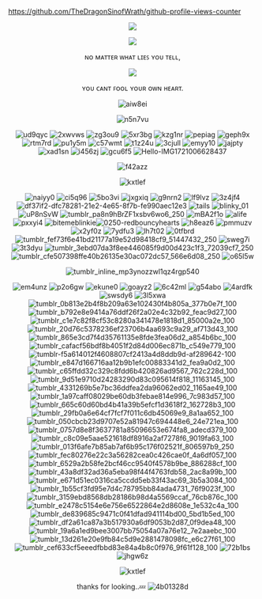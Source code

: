 <https://github.com/TheDragonSinofWrath/github-profile-views-counter>

<p align="center"> <img src="https://github.com/user-attachments/assets/ee46c5e9-b9fe-425b-b80f-ebf4278590a3"/>



<p align="center"> <img src="https://github.com/user-attachments/assets/6e8a1362-974b-4ed1-a5ac-0bb7c09c0f01"/>

<div align="center">

ɴᴏ ᴍᴀᴛᴛᴇʀ ᴡʜᴀᴛ ʟɪᴇꜱ ʏᴏᴜ ᴛᴇʟʟ,

<p align="center"> <img src="https://github.com/user-attachments/assets/c5512977-ec5f-4729-92c9-8576dc01e2ea"/>

<div align="center">
 
ʏᴏᴜ ᴄᴀɴᴛ ꜰᴏᴏʟ ʏᴏᴜʀ ᴏᴡɴ ʜᴇᴀʀᴛ.

![aiw8ei](https://github.com/user-attachments/assets/cb34be6e-aa96-479c-952c-c6ded7f04002)


![n5n7vu](https://github.com/user-attachments/assets/c1815811-4cb9-4ae9-a042-27875aaa2285)
 

![ud9qyc](https://github.com/user-attachments/assets/de5c467f-bac7-48f1-b43b-4fce43e053aa)
![2xwvws](https://github.com/user-attachments/assets/a6294b87-0627-4b45-8088-cc286543589c)
![zg3ou9](https://github.com/user-attachments/assets/c25a8f7a-5a95-452b-9c05-623b16e5416d)
![5xr3bg](https://github.com/user-attachments/assets/7bb7f4ab-a675-443c-905c-e3813949f746)
![kzg1nr](https://github.com/user-attachments/assets/8941ba92-137a-405d-927b-cb5eef32e3bb)
![pepiag](https://github.com/user-attachments/assets/f4ca2606-32b7-4de1-85a2-192b70c18bcf)
![geph9x](https://github.com/user-attachments/assets/dfb16f4f-71dd-4754-a223-fa2b7930d917)
![rtm7rd](https://github.com/user-attachments/assets/54563ef1-07d7-409b-a8fe-da0b5b13fcf3)
![pu1y5m](https://github.com/user-attachments/assets/ea3dafc2-c27e-4c0a-b18b-60f355cfd2bd)
![c57wmt](https://github.com/user-attachments/assets/8203fc5f-b4b6-4349-8aed-eef17696dbda)
![t1z24u](https://github.com/user-attachments/assets/56075903-3207-4aff-b5be-ef285c4220ec)
![3cjull](https://github.com/user-attachments/assets/dcd89fb8-6f82-4cd0-9bc9-a2f5b4e93c4d)
![emyy10](https://github.com/user-attachments/assets/6a22d06c-5a4e-4499-b2f6-18c41ee7f1eb)
![jajpty](https://github.com/user-attachments/assets/a7710ee0-a18f-447f-b8da-4a9c13985c55)
![xad1sn](https://github.com/user-attachments/assets/e1a3e9ea-d0d9-4a90-9a17-e16624f1333d)
![i456zj](https://github.com/user-attachments/assets/192804c9-97ee-421c-a44a-0a2a4dca58f1)
![gcu6f5](https://github.com/user-attachments/assets/3cbca1d6-d586-473d-808d-2f5d3894fa3b)
![Hello-IMG1721006628437](https://github.com/user-attachments/assets/95a7c802-0b47-4738-a9ed-e92925c14cc6)


![f42azz](https://github.com/user-attachments/assets/71bf7185-7545-481b-afe1-dbf58db27458)

![kxtlef](https://github.com/user-attachments/assets/ec4484e6-b494-4d6f-bc25-e6e0f4d169a5)



![naiyy0](https://github.com/user-attachments/assets/52f97dd5-334c-46cf-ba6a-a4cd83fea290)
![ci5q96](https://github.com/user-attachments/assets/b092c8f7-e7a3-4b54-834c-7ff955a8dbca)
![5bo3vi](https://github.com/user-attachments/assets/b057f1b8-4fbc-4ac8-9ba7-ee03711433d9)
![jxgxiq](https://github.com/user-attachments/assets/73914348-2092-4391-908d-9da44f5e78f8)
![g9nrn2](https://github.com/user-attachments/assets/f2dfde1e-0e5e-41b7-8ff9-094099c45f6d)
![lf9lvz](https://github.com/user-attachments/assets/1806b348-9aaa-4e74-a1d4-baf44cd3e74e)
![3z4jf4](https://github.com/user-attachments/assets/925b3283-2bfb-4c4b-b554-29d5f7c0520d)![df37if2-dfc78281-21e2-4e65-8f7b-fe990aec12e3](https://github.com/user-attachments/assets/b1b52d99-f385-4d30-bc78-5f677c8d21c8)
![tails](https://github.com/user-attachments/assets/923fd96d-8134-4162-a483-19397d9540a9)
![blinky_01](https://github.com/user-attachments/assets/eb8a0614-30a2-429a-bc7c-6b31d2a3c131)
![uP8nSvW](https://github.com/user-attachments/assets/c89467a7-fa19-4b55-a9d4-075dc5caed7e)
![tumblr_pa8n9hBrZF1xsbv6wo6_250](https://github.com/user-attachments/assets/9d5ac4df-1992-4892-b33a-736567ec7c94)
![mBA2f1o](https://github.com/user-attachments/assets/4522213d-3a26-4c6a-aea2-d3407664d0c0)
![alife](https://github.com/user-attachments/assets/e317b823-396f-494c-8b30-aadbed3b44fb)
![pxxyi4](https://github.com/user-attachments/assets/25319278-5c38-4a23-8583-52f22447c425)
![bitemeblinkie](https://github.com/user-attachments/assets/7681b6a7-d013-4ad4-8f1f-e5217fae9604)![0250-redbouncyhearts](https://github.com/user-attachments/assets/75fa1a5c-e362-494b-b50d-91de87ecd287)
![h8eaz6](https://github.com/user-attachments/assets/307f182b-8911-439d-9c6b-719f1a2296f0)
![pmmuzv](https://github.com/user-attachments/assets/18a4801a-0787-47b0-8f5f-bb17c6886d6d)
![x2yf0z](https://github.com/user-attachments/assets/60d1a0d6-444a-4403-aceb-660626b7a77d)
![7ydfu3](https://github.com/user-attachments/assets/ef469804-997b-4ddc-b018-70923cb87907)
![lh7t02](https://github.com/user-attachments/assets/8ad0a73e-74f3-4acf-9432-6d122b22cbeb)
![0tfbrd](https://github.com/user-attachments/assets/8c7b306a-2e99-48db-a25d-6b0f2aae4002)
![tumblr_fef73f6e41bd21177a19e52d98418cf9_51447432_250](https://github.com/user-attachments/assets/87aabbd2-1693-4c9f-8c67-6641e43fced1)
![sweg7i](https://github.com/user-attachments/assets/6dfac2af-0721-48e3-930b-4dacf7691e33)
![3t3dyu](https://github.com/user-attachments/assets/f06e3127-37e9-44b8-97f1-5df2a734879b)
![tumblr_3ebd07da3f8ee446085f9d00d423c1f3_72039cf7_250](https://github.com/user-attachments/assets/7aba334d-8592-42f4-8ad5-335e022dd7ea)
![tumblr_cfe507398ffe40b26135e30ac072dc57_566e6d08_250](https://github.com/user-attachments/assets/a0595c37-50b5-4f87-8e67-340f0fda02d6)
![o65l5w](https://github.com/user-attachments/assets/22d6dcec-d002-4ab4-94e6-170cf639344d) 



![tumblr_inline_mp3ynozzwl1qz4rgp540](https://github.com/user-attachments/assets/8817b157-c046-4d9a-9e13-15a26d788af8)



![em4unz](https://github.com/user-attachments/assets/994e57c0-7a3f-431e-96d1-ee7cc3d6721c)
![p2o6gw](https://github.com/user-attachments/assets/bea016ad-3a33-4f0d-b455-6e5497ab590a)
![ekune0](https://github.com/user-attachments/assets/48a2b694-76a9-4dfc-bf47-f8e78e4aa3fb)
![goayz2](https://github.com/user-attachments/assets/804c2a31-2c68-4baa-a585-c1da4e7c07bb)
![6c42ml](https://github.com/user-attachments/assets/a08fdbd5-9431-4ba6-81dc-de16023de370)
![g54abo](https://github.com/user-attachments/assets/ec48d21c-80b5-4dba-9b8e-ea91088d4da5)
![4ardfk](https://github.com/user-attachments/assets/b5231416-0752-45ae-8b47-e9d11dd9791a)
![swsdy6](https://github.com/user-attachments/assets/266641a9-ad34-485c-afd1-7b2c825db079)
![3l5xwa](https://github.com/user-attachments/assets/abab5cf7-f8b5-4994-978e-e3ade26696f6)
![tumblr_0b813e2b4f8b209a63e102430f4b805a_377b0e7f_100](https://github.com/user-attachments/assets/c1363d24-b284-4e2b-b79a-5b3db40bf0d9)
![tumblr_b792e8e9414a76ddf26f2a02e4c32b92_feac9d27_100](https://github.com/user-attachments/assets/3fe5ee04-f078-460a-8834-9995f70f3722)
![tumblr_c1e7c82f8cf53c8280a341478e1818d1_85000a2e_100](https://github.com/user-attachments/assets/f51f7898-c29f-4dfc-9b1d-8e3cf943eef9)
![tumblr_20d76c5378236ef23706b4aa693c9a29_af713d43_100](https://github.com/user-attachments/assets/02d57a47-46eb-4981-8070-1fabd7ce2218)
![tumblr_865e3cd7f4d35761135e8fde3fea06d2_a854b6bc_100](https://github.com/user-attachments/assets/6001bac3-4440-46ac-ba12-332f2608e20c)
![tumblr_cafacf56bdf8b4051f2d84d006ec871b_c549e779_100](https://github.com/user-attachments/assets/9fb40729-0c45-4b19-9267-041e8e45a2b3)
![tumblr-f5a614012f4608807cf2413a4d8ddb9d-af289642-100](https://github.com/user-attachments/assets/28ee0504-7c46-4680-a38d-4042c5ea028b)
![tumblr_e847d166716aa12b9b1efc00883341d2_fea9a0d2_100](https://github.com/user-attachments/assets/f908f87d-925f-4c7c-b3ea-12fb92390afa)
![tumblr_c65ffdd32c329c8fdd6b420826ad9567_762c228d_100](https://github.com/user-attachments/assets/e37f42a2-396f-4ef2-897a-11e6d6b4d809)
![tumblr_9d51e9710d24283290d83c095614f818_11163145_100](https://github.com/user-attachments/assets/a737adc4-2a34-4d36-86e8-e26b798eecdf)
![tumblr_4331269b5e7bc36ddfea2da96062ed02_1165ae49_100](https://github.com/user-attachments/assets/8be54b62-d380-4084-920c-4a2a8d67daf6)
![tumblr_1a97caff08029be60db3febae814e996_7c983d57_100](https://github.com/user-attachments/assets/7ea48d0e-49fd-4f8a-b6e5-2a99406de810)
![tumblr_665c60d60bd4b41a39b5efcf1d3618f2_162728b3_100](https://github.com/user-attachments/assets/46291d4f-f340-462d-932d-b62d01fae063)
![tumblr_29fb0a6e64cf7fcf7f011c6db45069e9_8a1aa652_100](https://github.com/user-attachments/assets/82eb5421-fe35-474a-be42-74bd5f5355d7)
![tumblr_050cbcb23d9707e52a81947c694448e6_24e721ea_100](https://github.com/user-attachments/assets/b4371f28-a920-48e2-a13b-23c2db6eadcd)
![tumblr_0757d8e8f3637781a85096653e674fa8_adecd379_100](https://github.com/user-attachments/assets/a7c7d3a6-2d9f-43f8-9c69-ddebe2dbc890)
![tumblr_c8c09e5aae521618df8916a2af7278f6_9019fa63_100](https://github.com/user-attachments/assets/bbfad7a0-c0ab-4272-8a19-fad9165ee3d2)
![tumblr_013f6afe7b85ab7af6b95c176f02521f_806597b9_250](https://github.com/user-attachments/assets/277e9e38-843d-4261-a74e-0f5c604f8338)
![tumblr_fec80276e22c3a56282cea0c426cae0f_4a6df057_100](https://github.com/user-attachments/assets/ad6fcd55-0748-4e71-940b-67c49c7372c3)
![tumblr_6529a2b58fe2bcf46cc9540f4578b9be_886288cf_100](https://github.com/user-attachments/assets/dec779a0-52de-4e1f-9f31-54ac4cadb24a)
![tumblr_43a8df32ad36a5eba98f44f4763fdb58_2ac8a99b_100](https://github.com/user-attachments/assets/26fd6991-df15-4a98-8ff4-8936739ce3d9)
![tumblr_e671d51ec0316ca5ccdd5eb33f43ac69_3b5a3084_100](https://github.com/user-attachments/assets/143eb803-894f-414a-b09b-336bd2915a2e)
![tumblr_1b55cf3fd95e7d4c78795bb84ada4731_76f9023f_100](https://github.com/user-attachments/assets/2ae778cc-b14d-447f-a662-7beb87fa05c9)
![tumblr_3159ebd8568db28186b98d4a5569ccaf_76cb876c_100](https://github.com/user-attachments/assets/fde0deed-b0d7-419e-a84f-e45aacab901a)
![tumblr_e2478c5154e6e756e6522864e2d8608e_1e532c4a_100](https://github.com/user-attachments/assets/2d6b6602-0c0b-4f7d-acce-fa1d2e10a79b)
![tumblr_de839685c9471c0f41dfad941114bd00_5bd1b5ed_100](https://github.com/user-attachments/assets/a3cf26b4-ce98-4e4e-8de0-11586376ed49)
![tumblr_df2a61ca87a3b517930a6df9053b2d87_0f9dea48_100](https://github.com/user-attachments/assets/352577a2-56ec-4433-b13e-5051aa300eab)
![tumblr_19a6a1ed9bee3007bb75054a07a76e12_7e2aaebc_100](https://github.com/user-attachments/assets/4c3ea037-dce1-497c-958b-af9cce4a02de)
![tumblr_13d261e20e9fb84c5d9e2881478098fc_e6c27f61_100](https://github.com/user-attachments/assets/a247b4f3-17da-496a-b98e-e5e13ea40181)
![tumblr_cef633cf5eeedfbbd83e84a4b8c0f976_9f61f128_100](https://github.com/user-attachments/assets/363bb0e0-7053-48a4-aa8a-58a81bd10045)
![72b1bs](https://github.com/user-attachments/assets/929cb5be-9a9c-40b9-bc30-c8c61128d2bb)
![jhgw6z](https://github.com/user-attachments/assets/bc4b01b9-e427-4e73-a2de-404abb5bab93)


![kxtlef](https://github.com/user-attachments/assets/2d22ecbc-d70c-4a17-87c4-5be9fc3fa4f7)



 thanks for looking..💤
![4b01328d](https://github.com/user-attachments/assets/d2748fd4-6b4b-4b65-96ad-37f57655c6ed)

